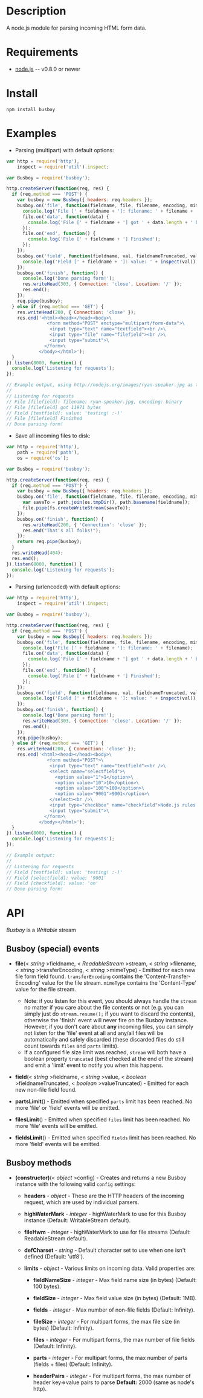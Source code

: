 Description
===========

A node.js module for parsing incoming HTML form data.


Requirements
============

* [node.js](http://nodejs.org/) -- v0.8.0 or newer


Install
=======

    npm install busboy


Examples
========

* Parsing (multipart) with default options:

```javascript
var http = require('http'),
    inspect = require('util').inspect;

var Busboy = require('busboy');

http.createServer(function(req, res) {
  if (req.method === 'POST') {
    var busboy = new Busboy({ headers: req.headers });
    busboy.on('file', function(fieldname, file, filename, encoding, mimetype) {
      console.log('File [' + fieldname + ']: filename: ' + filename + ', encoding: ' + encoding);
      file.on('data', function(data) {
        console.log('File [' + fieldname + '] got ' + data.length + ' bytes');
      });
      file.on('end', function() {
        console.log('File [' + fieldname + '] Finished');
      });
    });
    busboy.on('field', function(fieldname, val, fieldnameTruncated, valTruncated) {
      console.log('Field [' + fieldname + ']: value: ' + inspect(val));
    });
    busboy.on('finish', function() {
      console.log('Done parsing form!');
      res.writeHead(303, { Connection: 'close', Location: '/' });
      res.end();
    });
    req.pipe(busboy);
  } else if (req.method === 'GET') {
    res.writeHead(200, { Connection: 'close' });
    res.end('<html><head></head><body>\
               <form method="POST" enctype="multipart/form-data">\
                <input type="text" name="textfield"><br />\
                <input type="file" name="filefield"><br />\
                <input type="submit">\
              </form>\
            </body></html>');
  }
}).listen(8000, function() {
  console.log('Listening for requests');
});

// Example output, using http://nodejs.org/images/ryan-speaker.jpg as the file:
//
// Listening for requests
// File [filefield]: filename: ryan-speaker.jpg, encoding: binary
// File [filefield] got 11971 bytes
// Field [textfield]: value: 'testing! :-)'
// File [filefield] Finished
// Done parsing form!
```

* Save all incoming files to disk:

```javascript
var http = require('http'),
    path = require('path'),
    os = require('os');

var Busboy = require('busboy');

http.createServer(function(req, res) {
  if (req.method === 'POST') {
    var busboy = new Busboy({ headers: req.headers });
    busboy.on('file', function(fieldname, file, filename, encoding, mimetype) {
      var saveTo = path.join(os.tmpDir(), path.basename(fieldname));
      file.pipe(fs.createWriteStream(saveTo));
    });
    busboy.on('finish', function() {
      res.writeHead(200, { 'Connection': 'close' });
      res.end("That's all folks!");
    });
    return req.pipe(busboy);
  }
  res.writeHead(404);
  res.end();
}).listen(8000, function() {
  console.log('Listening for requests');
});
```

* Parsing (urlencoded) with default options:

```javascript
var http = require('http'),
    inspect = require('util').inspect;

var Busboy = require('busboy');

http.createServer(function(req, res) {
  if (req.method === 'POST') {
    var busboy = new Busboy({ headers: req.headers });
    busboy.on('file', function(fieldname, file, filename, encoding, mimetype) {
      console.log('File [' + fieldname + ']: filename: ' + filename);
      file.on('data', function(data) {
        console.log('File [' + fieldname + '] got ' + data.length + ' bytes');
      });
      file.on('end', function() {
        console.log('File [' + fieldname + '] Finished');
      });
    });
    busboy.on('field', function(fieldname, val, fieldnameTruncated, valTruncated) {
      console.log('Field [' + fieldname + ']: value: ' + inspect(val));
    });
    busboy.on('finish', function() {
      console.log('Done parsing form!');
      res.writeHead(303, { Connection: 'close', Location: '/' });
      res.end();
    });
    req.pipe(busboy);
  } else if (req.method === 'GET') {
    res.writeHead(200, { Connection: 'close' });
    res.end('<html><head></head><body>\
               <form method="POST">\
                <input type="text" name="textfield"><br />\
                <select name="selectfield">\
                  <option value="1">1</option>\
                  <option value="10">10</option>\
                  <option value="100">100</option>\
                  <option value="9001">9001</option>\
                </select><br />\
                <input type="checkbox" name="checkfield">Node.js rules!<br />\
                <input type="submit">\
              </form>\
            </body></html>');
  }
}).listen(8000, function() {
  console.log('Listening for requests');
});

// Example output:
//
// Listening for requests
// Field [textfield]: value: 'testing! :-)'
// Field [selectfield]: value: '9001'
// Field [checkfield]: value: 'on'
// Done parsing form!
```


API
===

_Busboy_ is a _Writable_ stream

Busboy (special) events
-----------------------

* **file**(< _string_ >fieldname, < _ReadableStream_ >stream, < _string_ >filename, < _string_ >transferEncoding, < _string_ >mimeType) - Emitted for each new file form field found. `transferEncoding` contains the 'Content-Transfer-Encoding' value for the file stream. `mimeType` contains the 'Content-Type' value for the file stream.
    * Note: if you listen for this event, you should always handle the `stream` no matter if you care about the file contents or not (e.g. you can simply just do `stream.resume();` if you want to discard the contents), otherwise the 'finish' event will never fire on the Busboy instance. However, if you don't care about **any** incoming files, you can simply not listen for the 'file' event at all and any/all files will be automatically and safely discarded (these discarded files do still count towards `files` and `parts` limits).
    * If a configured file size limit was reached, `stream` will both have a boolean property `truncated` (best checked at the end of the stream) and emit a 'limit' event to notify you when this happens.

* **field**(< _string_ >fieldname, < _string_ >value, < _boolean_ >fieldnameTruncated, < _boolean_ >valueTruncated) - Emitted for each new non-file field found.

* **partsLimit**() - Emitted when specified `parts` limit has been reached. No more 'file' or 'field' events will be emitted.

* **filesLimit**() - Emitted when specified `files` limit has been reached. No more 'file' events will be emitted.

* **fieldsLimit**() - Emitted when specified `fields` limit has been reached. No more 'field' events will be emitted.


Busboy methods
--------------

* **(constructor)**(< _object_ >config) - Creates and returns a new Busboy instance with the following valid `config` settings:

    * **headers** - _object_ - These are the HTTP headers of the incoming request, which are used by individual parsers.

    * **highWaterMark** - _integer_ - highWaterMark to use for this Busboy instance (Default: WritableStream default).

    * **fileHwm** - _integer_ - highWaterMark to use for file streams (Default: ReadableStream default).

    * **defCharset** - _string_ - Default character set to use when one isn't defined (Default: 'utf8').

    * **limits** - _object_ - Various limits on incoming data. Valid properties are:

        * **fieldNameSize** - _integer_ - Max field name size (in bytes) (Default: 100 bytes).

        * **fieldSize** - _integer_ - Max field value size (in bytes) (Default: 1MB).

        * **fields** - _integer_ - Max number of non-file fields (Default: Infinity).

        * **fileSize** - _integer_ - For multipart forms, the max file size (in bytes) (Default: Infinity).

        * **files** - _integer_ - For multipart forms, the max number of file fields (Default: Infinity).

        * **parts** - _integer_ - For multipart forms, the max number of parts (fields + files) (Default: Infinity).

        * **headerPairs** - _integer_ - For multipart forms, the max number of header key=>value pairs to parse **Default:** 2000 (same as node's http).
